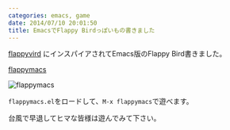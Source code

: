 ```yaml
---
categories: emacs, game
date: 2014/07/10 20:01:50
title: EmacsでFlappy Birdっぽいもの書きました
---
```


[flappyvird](http://mattn.kaoriya.net/software/vim/20140709202034.htm) にインスパイアされてEmacs版のFlappy Bird書きました。

[flappymacs](https://github.com/taksatou/flappymacs ) 

![flappymacs](https://raw.githubusercontent.com/taksatou/flappymacs/master/data/screenshot.png ) 

`flappymacs.el`をロードして、`M-x flappymacs`で遊べます。

台風で早退してヒマな皆様は遊んでみて下さい。
